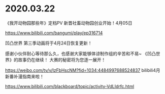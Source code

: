 # 2020.03.22
《我开动物园那些年》定档PV 新晋社畜动物园创业开始！4月05日

https://www.bilibili.com/bangumi/play/ep316714




 凹凸世界 第三季动画将于4月24日恢复更新！

感谢小伙伴耐心等待那么久，也感谢大家能够体谅制作组的辛苦和不易~ 
《凹凸世界》的故事仍在继续！
大赛的秘密将为您逐一展开！

https://weibo.com/tv/v/IzFbHscNM?fid=1034:4484997688524837
 bilibili4月新番补漫指南来啦！

https://www.bilibili.com/blackboard/topic/activity-VdLIdrfc.html  